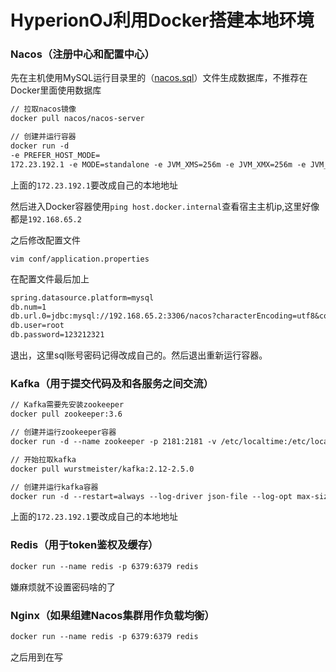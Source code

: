 # HyperionOJ利用Docker搭建本地环境



### Nacos（注册中心和配置中心）

先在主机使用MySQL运行目录里的（[nacos.sql](./nacos.sql)）文件生成数据库，不推荐在Docker里面使用数据库

```dockerfile
// 拉取nacos镜像
docker pull nacos/nacos-server

// 创建并运行容器
docker run -d 
-e PREFER_HOST_MODE=
172.23.192.1 -e MODE=standalone -e JVM_XMS=256m -e JVM_XMX=256m -e JVM_XMN=128m -p 8848:8848 --name nacos --restart=always nacos/nacos-server
```

上面的`172.23.192.1`要改成自己的本地地址

然后进入Docker容器使用`ping host.docker.internal`查看宿主主机ip,这里好像都是`192.168.65.2`

之后修改配置文件

`vim conf/application.properties`

在配置文件最后加上

```dockerfile
spring.datasource.platform=mysql
db.num=1
db.url.0=jdbc:mysql://192.168.65.2:3306/nacos?characterEncoding=utf8&connectTimeout=1000&socketTimeout=3000&autoReconnect=true&serverTimezone=GMT%2B8
db.user=root
db.password=123212321
```

退出，这里sql账号密码记得改成自己的。然后退出重新运行容器。



### Kafka（用于提交代码及和各服务之间交流）

```dockerfile
// Kafka需要先安装zookeeper
docker pull zookeeper:3.6

// 创建并运行zookeeper容器
docker run -d --name zookeeper -p 2181:2181 -v /etc/localtime:/etc/localtime zookeeper:3.6

// 开始拉取kafka
docker pull wurstmeister/kafka:2.12-2.5.0

// 创建并运行kafka容器
docker run -d --restart=always --log-driver json-file --log-opt max-size=100m --log-opt max-file=2 --name kafka -p 9092:9092 -e KAFKA_BROKER_ID=0 -e KAFKA_ZOOKEEPER_CONNECT=172.23.192.1:2181/kafka -e KAFKA_ADVERTISED_LISTENERS=PLAINTEXT://172.23.192.1:9092 -e KAFKA_LISTENERS=PLAINTEXT://0.0.0.0:9092 -v /etc/localtime:/etc/localtime wurstmeister/kafka:2.12-2.5.0
```

上面的`172.23.192.1`要改成自己的本地地址



### Redis（用于token鉴权及缓存）

```dockerfile
docker run --name redis -p 6379:6379 redis
```

嫌麻烦就不设置密码啥的了



### Nginx（如果组建Nacos集群用作负载均衡）

```dockerfile
docker run --name redis -p 6379:6379 redis
```

之后用到在写